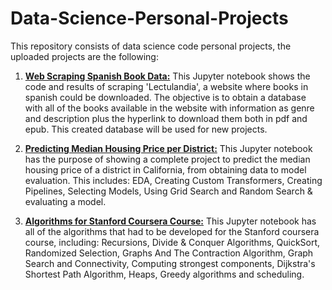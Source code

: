 # Data-Science-Personal-Projects
This repository consists of data science code personal projects, the uploaded projects are the following:

1. [**Web Scraping Spanish Book Data:**](https://github.com/chris-guerra/Data-Science-Portfolio/blob/main/Web%20Scraping%20Spanish%20Book%20Data.ipynb) This Jupyter notebook shows the code and results of scraping 'Lectulandia', a website where books in spanish could be downloaded. The objective is to obtain a database with all of the books available in the website with information as genre and description plus the hyperlink to download them both in pdf and epub. This created database will be used for new projects.

2. [**Predicting Median Housing Price per District:**](https://github.com/chris-guerra/Data-Science-Portfolio/blob/main/Predicting%20Median%20Housing%20Price%20per%20District.ipynb) This Jupyter notebook has the purpose of showing a complete project to predict the median housing price of a district in California, from obtaining data to model evaluation. This includes: EDA, Creating Custom Transformers, Creating Pipelines, Selecting Models, Using Grid Search and Random Search & evaluating a model.

3. [**Algorithms for Stanford Coursera Course:**](https://github.com/chris-guerra/Data-Science-Portfolio/blob/main/Programmed%20Algorithms%20.ipynb) This Jupyter notebook has all of the algorithms that had to be developed for the Stanford coursera course, including: Recursions, Divide & Conquer Algorithms, QuickSort, Randomized Selection, Graphs And The Contraction Algorithm, Graph Search and Connectivity, Computing strongest components, Dijkstra's Shortest Path Algorithm, Heaps, Greedy algorithms and scheduling.
